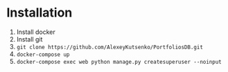 # Installation
1. Install docker
2. Install git
3. `git clone https://github.com/AlexeyKutsenko/PortfoliosDB.git`
4. `docker-compose up`
5. `docker-compose exec web python manage.py createsuperuser --noinput`
